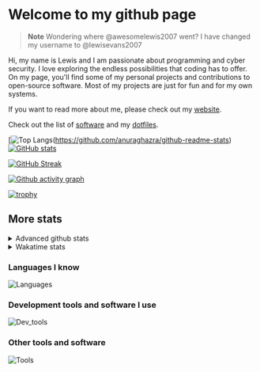 # Welcome to my github page

> **Note**
> Wondering where @awesomelewis2007 went? I have changed my username to @lewisevans2007

Hi, my name is Lewis and I am passionate about programming and cyber security. I love exploring the endless possibilities that coding has to offer. On my page, you'll find some of my personal projects and contributions to open-source software. Most of my projects are just for fun and for my own systems.

If you want to read more about me, please check out my [website](https://lewisevans2007.github.io/).

Check out the list of [software](https://github.com/lewisevans2007/lewisevans2007/blob/master/software.md) and my [dotfiles](https://github.com/lewisevans2007/dotfiles).

[![Top Langs](https://github-readme-stats.vercel.app/api/top-langs/?username=lewisevans2007&hide=html,css,jupyter%20notebook&langs_count=10&layout=donut&theme=transparent&exclude_repo=GPT-code-repository,Obsidian_vault,Apple-PowerManagement,Apple-Security,CMake,qemu,swift,tcpdump,xnu)(https://github.com/anuraghazra/github-readme-stats) 
[![GitHub stats](https://github-readme-stats.vercel.app/api?username=lewisevans2007&show_icons=true&theme=transparent)](https://github.com/anuraghazra/github-readme-stats)

[![GitHub Streak](https://streak-stats.demolab.com?user=lewisevans2007&theme=transparent)](https://git.io/streak-stats)

[![Github activity graph](https://github-readme-activity-graph.vercel.app/graph?username=lewisevans2007&theme=github-compact&area=true)](https://github.com/ashutosh00710/github-readme-activity-graph)

[![trophy](https://github-profile-trophy.vercel.app/?username=lewisevans2007&theme=darkhub)](https://github.com/ryo-ma/github-profile-trophy)

## More stats
<details close>
<summary>Advanced github stats</summary>
<br>
  
![Metrics](https://raw.githubusercontent.com/lewisevans2007/lewisevans2007/master/github-metrics.svg)
  
</details>

<details close>
<summary>Wakatime stats</summary>
<br>

<!--START_SECTION:waka-->

```txt
Python        2 hrs 57 mins   █████████▒░░░░░░░░░░░░░░░   37.10 %
C++           1 hr 33 mins    █████░░░░░░░░░░░░░░░░░░░░   19.56 %
C             58 mins         ███░░░░░░░░░░░░░░░░░░░░░░   12.28 %
XML           45 mins         ██▒░░░░░░░░░░░░░░░░░░░░░░   09.47 %
CSS           31 mins         █▓░░░░░░░░░░░░░░░░░░░░░░░   06.63 %
Markdown      31 mins         █▓░░░░░░░░░░░░░░░░░░░░░░░   06.55 %
HTML          9 mins          ▓░░░░░░░░░░░░░░░░░░░░░░░░   02.05 %
Other         9 mins          ▓░░░░░░░░░░░░░░░░░░░░░░░░   02.04 %
Text          9 mins          ▒░░░░░░░░░░░░░░░░░░░░░░░░   01.96 %
Assembly      7 mins          ▒░░░░░░░░░░░░░░░░░░░░░░░░   01.49 %
CSV           2 mins          ░░░░░░░░░░░░░░░░░░░░░░░░░   00.49 %
CMake         0 secs          ░░░░░░░░░░░░░░░░░░░░░░░░░   00.13 %
Rust          0 secs          ░░░░░░░░░░░░░░░░░░░░░░░░░   00.12 %
Puppet        0 secs          ░░░░░░░░░░░░░░░░░░░░░░░░░   00.05 %
Objective-C   0 secs          ░░░░░░░░░░░░░░░░░░░░░░░░░   00.02 %
```

<!--END_SECTION:waka-->
</details>

### Languages I know
![Languages](https://skillicons.dev/icons?i=python,cpp,cs,c,javascript,nodejs,dotnet,bash,css,html,rust)
### Development tools and software I use
![Dev_tools](https://skillicons.dev/icons?i=git,docker,github,googlecloud,vscode,visualstudio,raspberrypi,linux,powershell,replit)
### Other tools and software
![Tools](https://skillicons.dev/icons?i=blender,ps,pr,ai,xd,figma)
